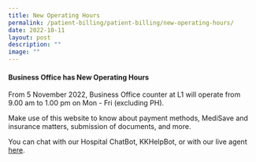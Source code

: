 ```yaml
---
title: New Operating Hours
permalink: /patient-billing/patient-billing/new-operating-hours/
date: 2022-10-11
layout: post
description: ""
image: ""
---
```


#### **Business Office has New Operating Hours**

From 5 November 2022, Business Office counter at L1 will operate from 9.00 am to 1.00 pm on Mon - Fri (excluding PH).
	
Make use of this website to know about payment methods, MediSave and insurance matters, submission of documents, and more.

You can chat with our Hospital ChatBot, KKHelpBot, or with our live agent [here](https://www.kkh.com.sg/about-kkh/contact-us).
